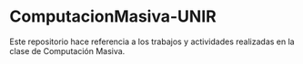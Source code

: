 # ComputacionMasiva-UNIR
Este repositorio hace referencia a los trabajos y actividades realizadas en la clase de Computación Masiva.
